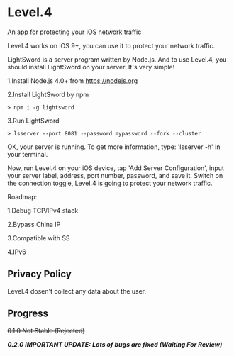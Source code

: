 # Level.4
An app for protecting your iOS network traffic

Level.4 works on iOS 9+, you can use it to protect your network traffic.

LightSword is a server program written by Node.js. And to use Level.4, you should install LightSword on your server. It's very simple! 

1.Install Node.js 4.0+ from https://nodejs.org

2.Install LightSword by npm

```
> npm i -g lightsword
```

3.Run LightSword 

```
> lsserver --port 8081 --password mypassword --fork --cluster
```

OK, your server is running. To get more information, type: 'lsserver -h' in your terminal.

Now, run Level.4 on your iOS device, tap 'Add Server Configuration', input your server label, address, port number, password, and save it. Switch on the connection toggle, Level.4 is going to protect your network traffic.

Roadmap:

~~1.Debug TCP/IPv4 stack~~

2.Bypass China IP

3.Compatible with SS

4.IPv6

Privacy Policy
---

Level.4 dosen't collect any data about the user.

Progress
---

~~0.1.0 Not Stable (Rejected)~~

***0.2.0 IMPORTANT UPDATE: Lots of bugs are fixed (Waiting For Review)***
